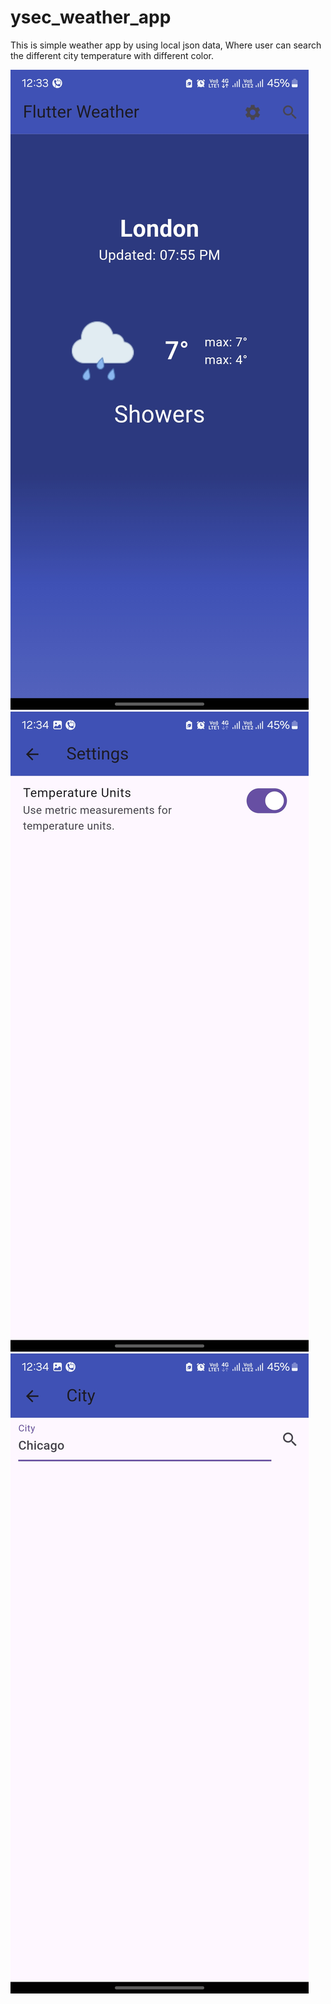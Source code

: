 # ysec_weather_app

This is simple weather app by using local json data, Where user can search the different city temperature with different color.

![ysec_weather_app](/assets/home.jpg) ![ysec_weather_app](/assets/settings.jpg) ![ysec_weather_app](/assets/search.jpg)


